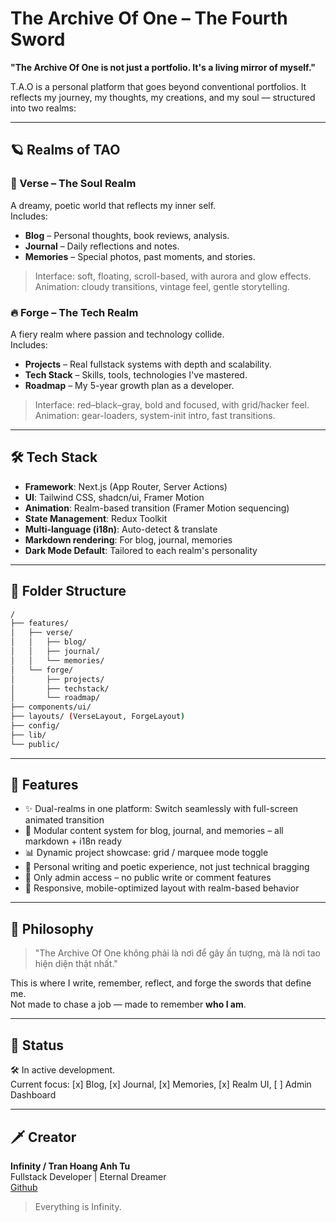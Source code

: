 # The Archive Of One – The Fourth Sword

**"The Archive Of One is not just a portfolio. It's a living mirror of myself."**

T.A.O is a personal platform that goes beyond conventional portfolios. It reflects my journey, my thoughts, my creations, and my soul — structured into two realms:

---

## 🪐 Realms of TAO

### 🌌 Verse – The Soul Realm
A dreamy, poetic world that reflects my inner self.  
Includes:
- **Blog** – Personal thoughts, book reviews, analysis.
- **Journal** – Daily reflections and notes.
- **Memories** – Special photos, past moments, and stories.

> Interface: soft, floating, scroll-based, with aurora and glow effects.  
> Animation: cloudy transitions, vintage feel, gentle storytelling.

### 🔥 Forge – The Tech Realm
A fiery realm where passion and technology collide.  
Includes:
- **Projects** – Real fullstack systems with depth and scalability.
- **Tech Stack** – Skills, tools, technologies I've mastered.
- **Roadmap** – My 5-year growth plan as a developer.

> Interface: red–black–gray, bold and focused, with grid/hacker feel.  
> Animation: gear-loaders, system-init intro, fast transitions.

---

## 🛠️ Tech Stack

- **Framework**: Next.js (App Router, Server Actions)
- **UI**: Tailwind CSS, shadcn/ui, Framer Motion
- **Animation**: Realm-based transition (Framer Motion sequencing)
- **State Management**: Redux Toolkit
- **Multi-language (i18n)**: Auto-detect & translate
- **Markdown rendering**: For blog, journal, memories
- **Dark Mode Default**: Tailored to each realm's personality

---

## 📁 Folder Structure

```bash
/
├── features/
│   ├── verse/
│   │   ├── blog/
│   │   ├── journal/
│   │   └── memories/
│   └── forge/
│       ├── projects/
│       ├── techstack/
│       └── roadmap/
├── components/ui/
├── layouts/ (VerseLayout, ForgeLayout)
├── config/
├── lib/
└── public/
```

---

## 🚀 Features

- ✨ Dual-realms in one platform: Switch seamlessly with full-screen animated transition
- 📝 Modular content system for blog, journal, and memories – all markdown + i18n ready
- 📊 Dynamic project showcase: grid / marquee mode toggle
- 💬 Personal writing and poetic experience, not just technical bragging
- 🔐 Only admin access – no public write or comment features
- 📱 Responsive, mobile-optimized layout with realm-based behavior

---

## 🧠 Philosophy

> "The Archive Of One không phải là nơi để gây ấn tượng, mà là nơi tao hiện diện thật nhất."

This is where I write, remember, reflect, and forge the swords that define me.  
Not made to chase a job — made to remember **who I am**.

---

## 📍 Status

🛠 In active development.  
Current focus: [x] Blog, [x] Journal, [x] Memories, [x] Realm UI, [ ] Admin Dashboard

---

## 🗡 Creator

**Infinity / Tran Hoang Anh Tu**  
Fullstack Developer | Eternal Dreamer  
[Github](https://github.com/trhgatu)

> Everything is Infinity.
